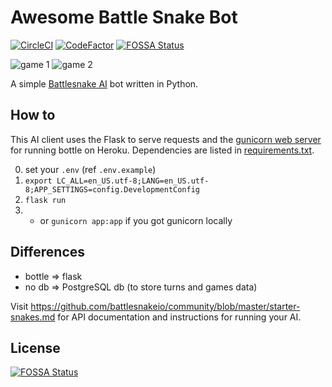 # Awesome Battle Snake Bot
[![CircleCI](https://circleci.com/gh/tim-hub/awesome-snake.svg?style=svg)](https://circleci.com/gh/tim-hub/awesome-snake)
[![CodeFactor](https://www.codefactor.io/repository/github/tim-hub/awesome-snake/badge?style=flat-square)](https://www.codefactor.io/repository/github/tim-hub/awesome-snake)
[![FOSSA Status](https://app.fossa.io/api/projects/git%2Bgithub.com%2Ftim-hub%2Fawesome-snake.svg?type=shield)](https://app.fossa.io/projects/git%2Bgithub.com%2Ftim-hub%2Fawesome-snake?ref=badge_shield)

![game 1](https://exporter.battlesnake.io/games/c2d1aa50-03c5-4b91-9664-f1ac97f334a3/gif) 
![game 2](https://exporter.battlesnake.io/games/36246bc1-75bf-4ff5-a225-5bf6551c3dd6/gif)

A simple [Battlesnake AI](http://battlesnake.io) bot written in Python. 

## How to
This AI client uses the Flask to serve requests and the [gunicorn web server](http://gunicorn.org/) for running bottle on Heroku. Dependencies are listed in [requirements.txt](requirements.txt).

0. set your `.env` (ref `.env.example`)
1. `export LC_ALL=en_US.utf-8;LANG=en_US.utf-8;APP_SETTINGS=config.DevelopmentConfig`
2. `flask run`
3. - or `gunicorn app:app` if you got gunicorn locally




## Differences
- bottle => flask
- no db => PostgreSQL db (to store turns and games data)

Visit https://github.com/battlesnakeio/community/blob/master/starter-snakes.md for API documentation and instructions for running your AI.


## License
[![FOSSA Status](https://app.fossa.io/api/projects/git%2Bgithub.com%2Ftim-hub%2Fawesome-snake.svg?type=large)](https://app.fossa.io/projects/git%2Bgithub.com%2Ftim-hub%2Fawesome-snake?ref=badge_large)